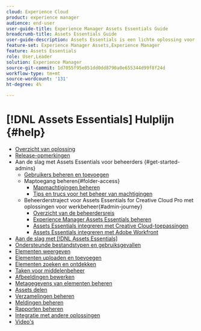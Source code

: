 ```yaml
---
cloud: Experience Cloud
product: experience manager
audience: end-user
user-guide-title: Experience Manager Assets Essentials Guide
breadcrumb-title: Assets Essentials Guide
user-guide-description: Assets Essentials is een lichte oplossing voor middelenbeheer die vanuit andere Experience Cloud-toepassingen werkt.
feature-set: Experience Manager Assets,Experience Manager
feature: Assets Essentials
role: User,Leader
solution: Experience Manager
source-git-commit: 1d7055f95e051dd0dd8790a0e655344d99f8f24d
workflow-type: tm+mt
source-wordcount: '131'
ht-degree: 4%

---
```



# [!DNL Assets Essentials] Hulplijn {#help}

+ [Overzicht van oplossing](introduction.md)
+ [Release-opmerkingen](release-notes.md)
+ Aan de slag met Assets Essentials voor beheerders {#get-started-admins}
   + [Gebruikers beheren en toevoegen](deploy-administer.md)
   + Maptoegang beheren{#folder-access}
      + [Mapmachtigingen beheren](manage-permissions.md)
      + [Tips en trucs voor het beheer van machtigingen](permission-management-best-practices.md)
   + Beheerderstraject voor Assets Essentials for Creative Cloud Pro met oplossingen voor werkbeheer{#admin-journey}
      + [Overzicht van de beheerdersreis](assets-essentials-cc-pro-work-management-admin-journey.md)
      + [Experience Manager Assets Essentials beheren](adminster-aem-assets-essentials.md)
      + [Assets Essentials integreren met Creative Cloud-toepassingen](integrate-assets-essentials-creative-cloud.md)
      + [Assets Essentials integreren met Adobe Workfront](integrate-assets-essentials-workfront.md)
+ [Aan de slag met [!DNL Assets Essentials]](get-started.md)
+ [Ondersteunde bestandstypen en gebruiksgevallen](supported-file-formats.md)
+ [Elementen weergeven](navigate-view.md)
+ [Elementen uploaden en toevoegen](add-delete.md)
+ [Elementen zoeken en ontdekken](search.md)
+ [Taken voor middelenbeheer](manage-organize.md)
+ [Afbeeldingen bewerken](edit-images.md)
+ [Metagegevens van elementen beheren](metadata.md)
+ [Assets delen](share-links-for-assets.md)
+ [Verzamelingen beheren](manage-collections.md)
+ [Meldingen beheren](manage-notifications.md)
+ [Rapporten beheren](manage-reports.md)
+ [Integratie met andere oplossingen](integration.md)
+ [Video&#39;s](https://experienceleague.adobe.com/docs/experience-manager-learn/assets-essentials/overview.html)
